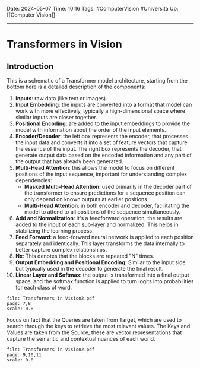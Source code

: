 Date: 2024-05-07
Time: 10:16
Tags: #ComputerVision #Università
Up: [[Computer Vision]] 

---
# Transformers in Vision

## Introduction

This is a schematic of a Transformer model architecture, starting from the bottom here is a detailed description of the components:
1. **Inputs**: raw data (like text or images).
2. **Input Embedding**: the inputs are converted into a format that model can work with more effectively, typically a high-dimensional space where similar inputs are closer together.
3. **Positional Encoding**: are added to the input embeddings to provide the model with information about the order of the input elements.
4. **Encoder/Decoder**: the left box represents the encoder, that processes the input data and converts it into a set of feature vectors that capture the essence of the input. The right box represents the decoder, that generate output data based on the encoded information and any part of the output that has already been generated.
5. **Multi-Head Attention**: this allows the model to focus on different positions of the input sequence, important for understanding complex dependencies:
	- **Masked Multi-Head Attention**: used primarily in the decoder part of the transformer to ensure predictions for a sequence position can only depend on known outputs at earlier positions.
	- **Multi-Head Attention**: in both encoder and decoder, facilitating the model to attend to all positions of the sequence simultaneously.
6. **Add and Normalization**: it's a feedforward operation, the results are added to the input of each sub-layer and normalized. This helps in stabilizing the learning process.
7. **Feed Forward**: a feed-forward neural network is applied to each position separately and identically. This layer transforms the data internally to better capture complex relationships.
8. **Nx**: This denotes that the blocks are repeated "N" times.
9. **Output Embedding and Positional Encoding**: Similar to the input side but typically used in the decoder to generate the final result.
10. **Linear Layer and Softmax**: the output is transformed into a final output space, and the softmax function is applied to turn logits into probabilities for each class of word.


```slide-note 
file: Transformers in Vision2.pdf 
page: 7,8
scale: 0.8
```

Focus on fact that the Queries are taken from Target, which are used to search through the keys to retrieve the most relevant values. The Keys and Values are taken from the Source, these are vector representations that capture the semantic and contextual nuances of each world.

```slide-note 
file: Transformers in Vision2.pdf 
page: 9,10,11
scale: 0.8
```
